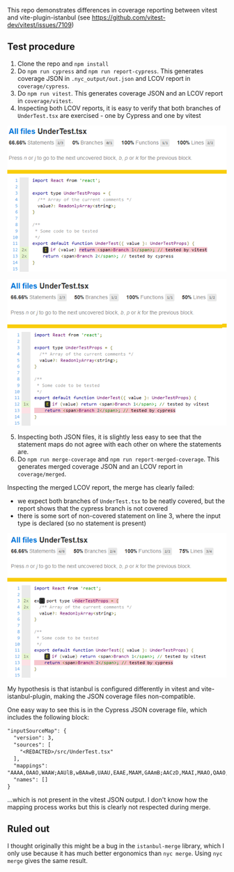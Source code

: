 This repo demonstrates differences in coverage reporting between vitest and vite-plugin-istanbul (see https://github.com/vitest-dev/vitest/issues/7109)

## Test procedure
1) Clone the repo and `npm install`
2) Do `npm run cypress` and `npm run report-cypress`. This generates coverage JSON in `.nyc_output/out.json` and LCOV report in `coverage/cypress`.
3) Do `npm run vitest`. This generates coverage JSON and an LCOV report in `coverage/vitest`.
4) Inspecting both LCOV reports, it is easy to verify that both branches of `UnderTest.tsx` are exercised - one by Cypress and one by vitest

![lcov report - cypress](cypress-coverage-lcov.png)

![lcov report - vitest](vitest-coverage-lcov.png)

5) Inspecting both JSON files, it is slightly less easy to see that the statement maps do not agree with each other on where the statements are.
6) Do `npm run merge-coverage` and `npm run report-merged-coverage`. This generates merged coverage JSON and an LCOV report in `coverage/merged`.

Inspecting the merged LCOV report, the merge has clearly failed:
* we expect both branches of `UnderTest.tsx` to be neatly covered, but the report shows that the cypress branch is not covered
* there is some sort of non-covered statement on line 3, where the input type is declared (so no statement is present)

![lcov report - merged](merged-coverage-lcov.png)

My hypothesis is that istanbul is configured differently in vitest and vite-istanbul-plugin, making the JSON coverage files non-compatible.

One easy way to see this is in the Cypress JSON coverage file, which includes the following block:

```
"inputSourceMap": {
  "version": 3,
  "sources": [
    "<REDACTED>/src/UnderTest.tsx"
  ],
  "mappings": "AAAA,OAAO,WAAW;AAUlB,wBAAwB,UAAU,EAAE,MAAM,GAAmB;AACzD,MAAI,MAAO,QAAO,oCAAC,cAAK,UAAQ;AAChC,SAAO,oCAAC,cAAK,UAAQ;AACzB;",
  "names": []
}
```

...which is not present in the vitest JSON output. I don't know how the mapping process works but this is clearly not respected during merge.

## Ruled out
I thought originally this might be a bug in the `istanbul-merge` library, which I only use because it has much better ergonomics than `nyc merge`. Using `nyc merge` gives the same result.